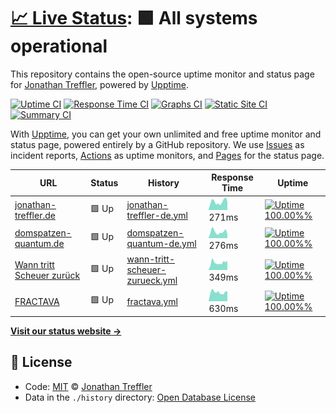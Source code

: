 # [📈 Live Status](https://JonathanTreffler.github.io/status/): <!--live status--> **🟩 All systems operational**

This repository contains the open-source uptime monitor and status page for [Jonathan Treffler](jonathan-treffler.de), powered by [Upptime](https://github.com/upptime/upptime).

[![Uptime CI](https://github.com/koj-co/upptime/workflows/Uptime%20CI/badge.svg)](https://github.com/koj-co/upptime/actions?query=workflow%3A%22Uptime+CI%22)
[![Response Time CI](https://github.com/koj-co/upptime/workflows/Response%20Time%20CI/badge.svg)](https://github.com/koj-co/upptime/actions?query=workflow%3A%22Response+Time+CI%22)
[![Graphs CI](https://github.com/koj-co/upptime/workflows/Graphs%20CI/badge.svg)](https://github.com/koj-co/upptime/actions?query=workflow%3A%22Graphs+CI%22)
[![Static Site CI](https://github.com/koj-co/upptime/workflows/Static%20Site%20CI/badge.svg)](https://github.com/koj-co/upptime/actions?query=workflow%3A%22Static+Site+CI%22)
[![Summary CI](https://github.com/koj-co/upptime/workflows/Summary%20CI/badge.svg)](https://github.com/koj-co/upptime/actions?query=workflow%3A%22Summary+CI%22)

With [Upptime](https://upptime.js.org), you can get your own unlimited and free uptime monitor and status page, powered entirely by a GitHub repository. We use [Issues](https://github.com/JonathanTreffler/status/issues) as incident reports, [Actions](https://github.com/JonathanTreffler/status/actions) as uptime monitors, and [Pages](https://JonathanTreffler.github.io/status/) for the status page.

<!--start: status pages-->
<!-- This summary is generated by Upptime (https://github.com/upptime/upptime) -->
<!-- Do not edit this manually, your changes will be overwritten -->

| URL                                                                       | Status | History                                                                                                                            | Response Time                                                                                   | Uptime                                                                                                                                                                                                                                                                |
| ------------------------------------------------------------------------- | ------ | ---------------------------------------------------------------------------------------------------------------------------------- | ----------------------------------------------------------------------------------------------- | --------------------------------------------------------------------------------------------------------------------------------------------------------------------------------------------------------------------------------------------------------------------- |
| [jonathan-treffler.de](https://jonathan-treffler.de)                      | 🟩 Up  | [jonathan-treffler-de.yml](https://github.com/JonathanTreffler/status/commits/master/history/jonathan-treffler-de.yml)             | <img alt="Response time graph" src="./graphs/jonathan-treffler-de.png" height="20"> 271ms       | [![Uptime 100.00%%](https://img.shields.io/endpoint?url=https%3A%2F%2Fraw.githubusercontent.com%2FJonathanTreffler%2Fstatus%2Fmaster%2Fapi%2Fjonathan-treffler-de%2Fuptime.json)](https://JonathanTreffler.github.io/status/history/jonathan-treffler-de)             |
| [domspatzen-quantum.de](https://domspatzen-quantum.de)                    | 🟩 Up  | [domspatzen-quantum-de.yml](https://github.com/JonathanTreffler/status/commits/master/history/domspatzen-quantum-de.yml)           | <img alt="Response time graph" src="./graphs/domspatzen-quantum-de.png" height="20"> 276ms      | [![Uptime 100.00%%](https://img.shields.io/endpoint?url=https%3A%2F%2Fraw.githubusercontent.com%2FJonathanTreffler%2Fstatus%2Fmaster%2Fapi%2Fdomspatzen-quantum-de%2Fuptime.json)](https://JonathanTreffler.github.io/status/history/domspatzen-quantum-de)           |
| [Wann tritt Scheuer zurück](https://xn--wann-tritt-scheuer-zurck-htc.de/) | 🟩 Up  | [wann-tritt-scheuer-zurueck.yml](https://github.com/JonathanTreffler/status/commits/master/history/wann-tritt-scheuer-zurueck.yml) | <img alt="Response time graph" src="./graphs/wann-tritt-scheuer-zurueck.png" height="20"> 349ms | [![Uptime 100.00%%](https://img.shields.io/endpoint?url=https%3A%2F%2Fraw.githubusercontent.com%2FJonathanTreffler%2Fstatus%2Fmaster%2Fapi%2Fwann-tritt-scheuer-zurueck%2Fuptime.json)](https://JonathanTreffler.github.io/status/history/wann-tritt-scheuer-zurueck) |
| [FRACTAVA](https://fractava.com)                                          | 🟩 Up  | [fractava.yml](https://github.com/JonathanTreffler/status/commits/master/history/fractava.yml)                                     | <img alt="Response time graph" src="./graphs/fractava.png" height="20"> 630ms                   | [![Uptime 100.00%%](https://img.shields.io/endpoint?url=https%3A%2F%2Fraw.githubusercontent.com%2FJonathanTreffler%2Fstatus%2Fmaster%2Fapi%2Ffractava%2Fuptime.json)](https://JonathanTreffler.github.io/status/history/fractava)                                     |

<!--end: status pages-->

[**Visit our status website →**](https://JonathanTreffler.github.io/status/)

## 📄 License

- Code: [MIT](./LICENSE) © [Jonathan Treffler](jonathan-treffler.de)
- Data in the `./history` directory: [Open Database License](https://opendatacommons.org/licenses/odbl/1-0/)
